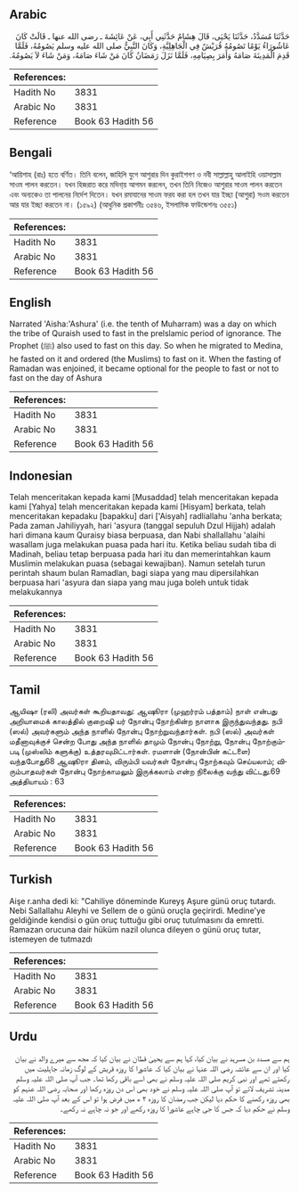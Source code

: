 ## Arabic


<div dir="rtl" lang="ar" style={{fontSize:'larger',backgroundColor:'#f8f9fa',padding:20}}>
حَدَّثَنَا مُسَدَّدٌ، حَدَّثَنَا يَحْيَى، قَالَ هِشَامٌ حَدَّثَنِي أَبِي، عَنْ عَائِشَةَ ـ رضى الله عنها ـ قَالَتْ كَانَ عَاشُورَاءُ يَوْمًا تَصُومُهُ قُرَيْشٌ فِي الْجَاهِلِيَّةِ، وَكَانَ النَّبِيُّ صلى الله عليه وسلم يَصُومُهُ، فَلَمَّا قَدِمَ الْمَدِينَةَ صَامَهُ وَأَمَرَ بِصِيَامِهِ، فَلَمَّا نَزَلَ رَمَضَانُ كَانَ مَنْ شَاءَ صَامَهُ، وَمَنْ شَاءَ لاَ يَصُومُهُ‏.‏
</div>
<div style={{backgroundColor:'#f8f9fa',padding:20, marginBottom: 10}}><table> <thead> <tr> <th>References:</th> <th></th> </tr> </thead> <tbody><tr><td>Hadith No</td><td>3831</td></tr><tr><td>Arabic No</td><td>3831</td></tr><tr><td>Reference</td><td>Book 63 Hadith 56</td></tr></tbody></table></div>

## Bengali


<div dir="ltr" lang="bn" style={{fontSize:'larger',backgroundColor:'#f8f9fa',padding:20}}>
‘আয়িশাহ (রাঃ) হতে বর্ণিত। তিনি বলেন, জাহিলি যুগে আশুরার দিন কুরাইশগণ ও নবী সাল্লাল্লাহু আলাইহি ওয়াসাল্লাম সাওম পালন করতেন। যখন হিজরাত করে মদিনা্য় আগমন করলেন, তখন তিনি নিজেও আশুরার সাওম পালন করতেন এবং অন্যকেও তা পালনের নির্দেশ দিতেন। যখন রমাযানের সাওম ফরয করা হল তখন যার ইচ্ছা (আশুরা) সওম করতেন আর যার ইচ্ছা করতেন না। (১৫৯২) (আধুনিক প্রকাশনীঃ ৩৫৪৬, ইসলামিক ফাউন্ডেশনঃ ৩৫৫১)
</div>
<div style={{backgroundColor:'#f8f9fa',padding:20, marginBottom: 10}}><table> <thead> <tr> <th>References:</th> <th></th> </tr> </thead> <tbody><tr><td>Hadith No</td><td>3831</td></tr><tr><td>Arabic No</td><td>3831</td></tr><tr><td>Reference</td><td>Book 63 Hadith 56</td></tr></tbody></table></div>

## English


<div dir="ltr" lang="en" style={{fontSize:'larger',backgroundColor:'#f8f9fa',padding:20}}>
Narrated 'Aisha:'Ashura' (i.e. the tenth of Muharram) was a day on which the tribe of Quraish used to fast in the prelslamic period of ignorance. The Prophet (ﷺ) also used to fast on this day. So when he migrated to Medina, he fasted on it and ordered (the Muslims) to fast on it. When the fasting of Ramadan was enjoined, it became optional for the people to fast or not to fast on the day of Ashura
</div>
<div style={{backgroundColor:'#f8f9fa',padding:20, marginBottom: 10}}><table> <thead> <tr> <th>References:</th> <th></th> </tr> </thead> <tbody><tr><td>Hadith No</td><td>3831</td></tr><tr><td>Arabic No</td><td>3831</td></tr><tr><td>Reference</td><td>Book 63 Hadith 56</td></tr></tbody></table></div>

## Indonesian


<div dir="ltr" lang="id" style={{fontSize:'larger',backgroundColor:'#f8f9fa',padding:20}}>
Telah menceritakan kepada kami [Musaddad] telah menceritakan kepada kami [Yahya] telah menceritakan kepada kami [Hisyam] berkata, telah menceritakan kepadaku [bapakku] dari ['Aisyah] radliallahu 'anha berkata; Pada zaman Jahiliyyah, hari 'asyura (tanggal sepuluh Dzul Hijjah) adalah hari dimana kaum Quraisy biasa berpuasa, dan Nabi shallallahu 'alaihi wasallam juga melakukan puasa pada hari itu. Ketika beliau sudah tiba di Madinah, beliau tetap berpuasa pada hari itu dan memerintahkan kaum Muslimin melakukan puasa (sebagai kewajiban). Namun setelah turun perintah shaum bulan Ramadlan, bagi siapa yang mau dipersilahkan berpuasa hari 'asyura dan siapa yang mau juga boleh untuk tidak melakukannya
</div>
<div style={{backgroundColor:'#f8f9fa',padding:20, marginBottom: 10}}><table> <thead> <tr> <th>References:</th> <th></th> </tr> </thead> <tbody><tr><td>Hadith No</td><td>3831</td></tr><tr><td>Arabic No</td><td>3831</td></tr><tr><td>Reference</td><td>Book 63 Hadith 56</td></tr></tbody></table></div>

## Tamil


<div dir="ltr" lang="ta" style={{fontSize:'larger',backgroundColor:'#f8f9fa',padding:20}}>
ஆயிஷா (ரலி) அவர்கள் கூறியதாவது: ஆஷூரா (முஹர்ரம் பத்தாம்) நாள் என்பது அறியாமைக் காலத்தில் குறைஷி யர் நோன்பு நோற்கின்ற நாளாக இருந்துவந்தது. நபி (ஸல்) அவர்களும் அந்த நாளில் நோன்பு நோற்றுவந்தார்கள். நபி (ஸல்) அவர்கள் மதீனாவுக்குச் சென்ற போது அந்த நாளில் தாமும் நோன்பு நோற்று, நோன்பு நோற்கும்படி (முஸ்லிம் களுக்கு) உத்தரவுமிட்டார்கள். ரமளான் (நோன்பின் கட்டளை) வந்தபோது68 ஆஷூரா தினம், விரும்பி யவர்கள் நோன்பு நோற்கவும் செய்யலாம்; விரும்பாதவர்கள் நோன்பு நோற்காமலும் இருக்கலாம் என்ற நிலைக்கு வந்து விட்டது.69 அத்தியாயம் : 63
</div>
<div style={{backgroundColor:'#f8f9fa',padding:20, marginBottom: 10}}><table> <thead> <tr> <th>References:</th> <th></th> </tr> </thead> <tbody><tr><td>Hadith No</td><td>3831</td></tr><tr><td>Arabic No</td><td>3831</td></tr><tr><td>Reference</td><td>Book 63 Hadith 56</td></tr></tbody></table></div>

## Turkish


<div dir="ltr" lang="tr" style={{fontSize:'larger',backgroundColor:'#f8f9fa',padding:20}}>
Aişe r.anha dedi ki: "Cahiliye döneminde Kureyş Aşure günü oruç tutardı. Nebi Sallallahu Aleyhi ve Sellem de o günü oruçla geçirirdi. Medine'ye geldiğinde kendisi o gün oruç tuttuğu gibi oruç tutulmasını da emretti. Ramazan orucuna dair hüküm nazil olunca dileyen o günü oruç tutar, istemeyen de tutmazdı
</div>
<div style={{backgroundColor:'#f8f9fa',padding:20, marginBottom: 10}}><table> <thead> <tr> <th>References:</th> <th></th> </tr> </thead> <tbody><tr><td>Hadith No</td><td>3831</td></tr><tr><td>Arabic No</td><td>3831</td></tr><tr><td>Reference</td><td>Book 63 Hadith 56</td></tr></tbody></table></div>

## Urdu


<div dir="rtl" lang="ur" style={{fontSize:'larger',backgroundColor:'#f8f9fa',padding:20}}>
ہم سے مسدد بن مسرہد نے بیان کیا، کہا ہم سے یحییٰ قطان نے بیان کیا کہ مجھ سے میرے والد نے بیان کیا اور ان سے عائشہ رضی اللہ عنہا نے بیان کیا کہ عاشورا کا روزہ قریش کے لوگ زمانہ جاہلیت میں رکھتے تھے اور نبی کریم صلی اللہ علیہ وسلم نے بھی اسے باقی رکھا تھا۔ جب آپ صلی اللہ علیہ وسلم مدینہ تشریف لائے تو آپ صلی اللہ علیہ وسلم نے خود بھی اس دن روزہ رکھا اور صحابہ رضی اللہ عنہم کو بھی روزہ رکھنے کا حکم دیا لیکن جب رمضان کا روزہ ۲ ھ میں فرض ہوا تو اس کے بعد آپ صلی اللہ علیہ وسلم نے حکم دیا کہ جس کا جی چاہے عاشورا کا روزہ رکھے اور جو نہ چاہے نہ رکھے۔
</div>
<div style={{backgroundColor:'#f8f9fa',padding:20, marginBottom: 10}}><table> <thead> <tr> <th>References:</th> <th></th> </tr> </thead> <tbody><tr><td>Hadith No</td><td>3831</td></tr><tr><td>Arabic No</td><td>3831</td></tr><tr><td>Reference</td><td>Book 63 Hadith 56</td></tr></tbody></table></div>